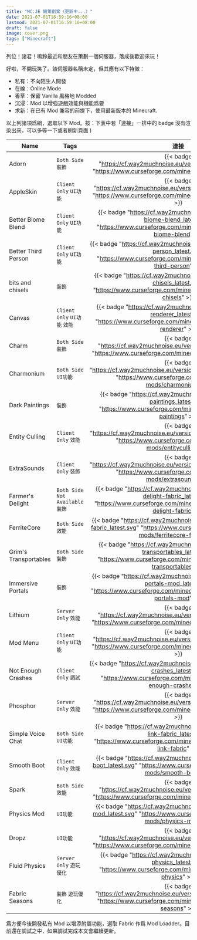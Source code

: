 ```yaml
---
title: "MC:JE 鯖策劃案（更新中...）"
date: 2021-07-01T16:59:16+08:00
lastmod: 2021-07-01T16:59:16+08:00
draft: false
image: cover.png
tags: ["Minecraft"]
---
```


列位！諸君！鳴鈴最近和朋友在策劃一個伺服器，落成後歡迎來玩！

好啦，不開玩笑了。該伺服器名稱未定，但其應有以下特徵：

- 私有：不向陌生人開發
- 在線：Online Mode
- 香草：保留 Vanilla 風格地 Modded
- 沉浸：Mod 以增強遊戲效能與機能爲要
- 求新：在已有 Mod 兼容的前提下，使用最新版本的 Minecraft.

以上列諸項爲綱，選取以下 Mod。按：下表中若「連接」一排中的 badge 沒有渲染出來，可以多等一下或者刷新頁面 )

 | Name                  | Tags                               |                                                                             連接                                                                             | 功能                      | 問題                   |
 | --------------------- | ---------------------------------- | :----------------------------------------------------------------------------------------------------------------------------------------------------------: | ------------------------- | ---------------------- |
 | Adorn                 | `Both Side` `裝飾`                 |                  {{< badge "https://cf.way2muchnoise.eu/versions/adorn_latest.svg" "https://www.curseforge.com/minecraft/mc-mods/adorn" >}}                  | add lots of furniture     |
 | AppleSkin             | `Client Only` `UI功能`             |              {{< badge "https://cf.way2muchnoise.eu/versions/appleskin_latest.svg" "https://www.curseforge.com/minecraft/mc-mods/appleskin" >}}              | 飽食度                    |
 | Better Biome Blend    | `Client Only` `UI功能`             |     {{< badge "https://cf.way2muchnoise.eu/versions/better-biome-blend_latest.svg" "https://www.curseforge.com/minecraft/mc-mods/better-biome-blend" >}}     | 生態域邊界優化            |
 | Better Third Person   | `Client Only` `UI功能`             |    {{< badge "https://cf.way2muchnoise.eu/versions/better-third-person_latest.svg" "https://www.curseforge.com/minecraft/mc-mods/better-third-person" >}}    | 第三人稱視角優化          |
 | bits and chisels      | `裝飾`                             |       {{< badge "https://cf.way2muchnoise.eu/versions/bits-and-chisels_latest.svg" "https://www.curseforge.com/minecraft/mc-mods/bits-and-chisels" >}}       | 方塊雕刻                  |
 | Canvas                | `Client Only` `UI功能` `效能`      |        {{< badge "https://cf.way2muchnoise.eu/versions/canvas-renderer_latest.svg" "https://www.curseforge.com/minecraft/mc-mods/canvas-renderer" >}}        | 光影依賴模組              |
 | Charm                 | `Both Side` `裝飾`                 |                  {{< badge "https://cf.way2muchnoise.eu/versions/charm_latest.svg" "https://www.curseforge.com/minecraft/mc-mods/charm" >}}                  | 更多風格                  |
 | Charmonium            | `Both Side` `UI功能`               |             {{< badge "https://cf.way2muchnoise.eu/versions/charmonium_latest.svg" "https://www.curseforge.com/minecraft/mc-mods/charmonium" >}}             | 添加 BGM                  |
 | Dark Paintings        | `裝飾`                             |         {{< badge "https://cf.way2muchnoise.eu/versions/dark-paintings_latest.svg" "https://www.curseforge.com/minecraft/mc-mods/dark-paintings" >}}         | 增加一些畫作              |
 | Entity Culling        | `Client Only` `效能`               |          {{< badge "https://cf.way2muchnoise.eu/versions/entityculling_latest.svg" "https://www.curseforge.com/minecraft/mc-mods/entityculling" >}}          | 實體渲染優化              |
 | ExtraSounds           | `Client Only` `裝飾`               |            {{< badge "https://cf.way2muchnoise.eu/versions/extrasounds_latest.svg" "https://www.curseforge.com/minecraft/mc-mods/extrasounds" >}}            | 增加 UI 操作的音效        |
 | Farmer's Delight      | `Both Side` `Not Available` `裝飾` | {{< badge "https://cf.way2muchnoise.eu/versions/farmers-delight-fabric_latest.svg" "https://www.curseforge.com/minecraft/mc-mods/farmers-delight-fabric" >}} | 增加農業和食品機能        | don't have server-side |
 | FerriteCore           | `Both Side` `效能`                 |     {{< badge "https://cf.way2muchnoise.eu/versions/ferritecore-fabric_latest.svg" "https://www.curseforge.com/minecraft/mc-mods/ferritecore-fabric" >}}     | better memory performance |
 | Grim's Transportables | `Both Side` `裝飾`                 |   {{< badge "https://cf.way2muchnoise.eu/versions/grims-transportables_latest.svg" "https://www.curseforge.com/minecraft/mc-mods/grims-transportables" >}}   | 中世紀馬車                |
 | Immersive Portals     | `裝飾`                             |  {{< badge "https://cf.way2muchnoise.eu/versions/immersive-portals-mod_latest.svg" "https://www.curseforge.com/minecraft/mc-mods/immersive-portals-mod" >}}  | 好看的傳送門              |
 | Lithium               | `Server Only` `效能`               |                {{< badge "https://cf.way2muchnoise.eu/versions/lithium_latest.svg" "https://www.curseforge.com/minecraft/mc-mods/lithium" >}}                |                           |
 | Mod Menu              | `Client Only` `UI功能`             |                {{< badge "https://cf.way2muchnoise.eu/versions/modmenu_latest.svg" "https://www.curseforge.com/minecraft/mc-mods/modmenu" >}}                |                           |
 | Not Enough Crashes    | `Client Only` `調試`               |     {{< badge "https://cf.way2muchnoise.eu/versions/not-enough-crashes_latest.svg" "https://www.curseforge.com/minecraft/mc-mods/not-enough-crashes" >}}     | 打印錯誤信息              |
 | Phosphor              | `Server Only` `效能`               |               {{< badge "https://cf.way2muchnoise.eu/versions/phosphor_latest.svg" "https://www.curseforge.com/minecraft/mc-mods/phosphor" >}}               | 光照優化                  | outdated               |
 | Simple Voice Chat     | `Both Side` `UI功能`               |     {{< badge "https://cf.way2muchnoise.eu/versions/mumble-link-fabric_latest.svg" "https://www.curseforge.com/minecraft/mc-mods/mumble-link-fabric" >}}     | 瓶頸時考慮替換 mumblelink |
 | Smooth Boot           | `Client Only` `效能`               |            {{< badge "https://cf.way2muchnoise.eu/versions/smooth-boot_latest.svg" "https://www.curseforge.com/minecraft/mc-mods/smooth-boot" >}}            | CPU 優化                  |
 | Spark                 | `Both Side` `效能`                 |                  {{< badge "https://cf.way2muchnoise.eu/versions/spark_latest.svg" "https://www.curseforge.com/minecraft/mc-mods/spark" >}}                  | RAM 優化                  |
 | Physics Mod           | `UI功能`                           |            {{< badge "https://cf.way2muchnoise.eu/versions/physics-mod_latest.svg" "https://www.curseforge.com/minecraft/mc-mods/physics-mod" >}}            | 添加物理效果              | outdated               |
 | Dropz                 | `UI功能`                           |                  {{< badge "https://cf.way2muchnoise.eu/versions/dropz_latest.svg" "https://www.curseforge.com/minecraft/mc-mods/dropz" >}}                  | 掉落物效果                | outdated               |
 | Fluid Physics         | `Server Only` `遊玩優化`           |          {{< badge "https://cf.way2muchnoise.eu/versions/fluid-physics_latest.svg" "https://www.curseforge.com/minecraft/mc-mods/fluid-physics" >}}          | 流體物理                  | will crash             |
 | Fabric Seasons        | `裝飾` `遊玩優化`                  |             {{< badge "https://cf.way2muchnoise.eu/versions/413523_latest.svg" "https://www.curseforge.com/minecraft/mc-mods/fabric-seasons" >}}             | 加入季節變化              |

 爲方便今後開發私有 Mod 以增添附屬功能，選取 Fabric 作爲 Mod Loadder。目前還在調試之中，如果調試完成本文會繼續更新。
